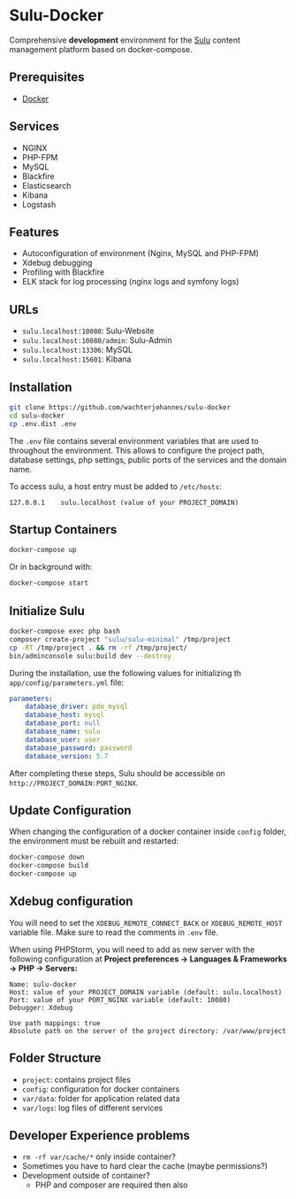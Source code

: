 # Sulu-Docker

Comprehensive **development** environment for the [Sulu](https://sulu.io/) content management platform based on docker-compose.

## Prerequisites

* [Docker](https://docs.docker.com/engine/installation/)

## Services

* NGINX
* PHP-FPM
* MySQL
* Blackfire
* Elasticsearch
* Kibana
* Logstash

## Features

* Autoconfiguration of environment (Nginx, MySQL and PHP-FPM)
* Xdebug debugging
* Profiling with Blackfire
* ELK stack for log processing (nginx logs and symfony logs)

## URLs

* `sulu.localhost:10080`: Sulu-Website
* `sulu.localhost:10080/admin`: Sulu-Admin
* `sulu.localhost:13306`: MySQL
* `sulu.localhost:15601`: Kibana

## Installation

```bash
git clone https://github.com/wachterjohannes/sulu-docker
cd sulu-docker
cp .env.dist .env
```

The `.env` file contains several environment variables that are used to throughout the environment. 
This allows to configure the project path, database settings, php settings, public ports of the services and the domain name.

To access sulu, a host entry must be added to `/etc/hosts`:

```
127.0.0.1    sulu.localhost (value of your PROJECT_DOMAIN)
```

## Startup Containers

```bash
docker-compose up
```

Or in background with:

```bash
docker-compose start
```

## Initialize Sulu

```bash
docker-compose exec php bash
composer create-project "sulu/sulu-minimal" /tmp/project
cp -RT /tmp/project . && rm -rf /tmp/project/
bin/adminconsole sulu:build dev --destroy
```

During the installation, use the following values for initializing th `app/config/parameters.yml` file:

```yml
parameters:
    database_driver: pdo_mysql
    database_host: mysql
    database_port: null
    database_name: sulu
    database_user: user
    database_password: password
    database_version: 5.7
```

After completing these steps, Sulu should be accessible on `http://PROJECT_DOMAIN:PORT_NGINX`.

## Update Configuration

When changing the configuration of a docker container inside `config` folder, the environment must be rebuilt and restarted:

```bash
docker-compose down
docker-compose build
docker-compose up
```

## Xdebug configuration

You will need to set the `XDEBUG_REMOTE_CONNECT_BACK` or `XDEBUG_REMOTE_HOST` variable file. Make sure to read the comments in `.env` file.

When using PHPStorm, you will need to add as new server with the following configuration at **Project preferences -> Languages & Frameworks -> PHP -> Servers:**

```
Name: sulu-docker
Host: value of your PROJECT_DOMAIN variable (default: sulu.localhost)
Port: value of your PORT_NGINX variable (default: 10080)
Debugger: Xdebug

Use path mappings: true
Absolute path on the server of the project directory: /var/www/project
```

## Folder Structure

* `project`: contains project files 
* `config`: configuration for docker containers
* `var/data`: folder for application related data
* `var/logs`: log files of different services

## Developer Experience problems

* `rm -rf var/cache/*` only inside container?
* Sometimes you have to hard clear the cache (maybe permissions?)
* Development outside of container?
  - PHP and composer are required then also 
